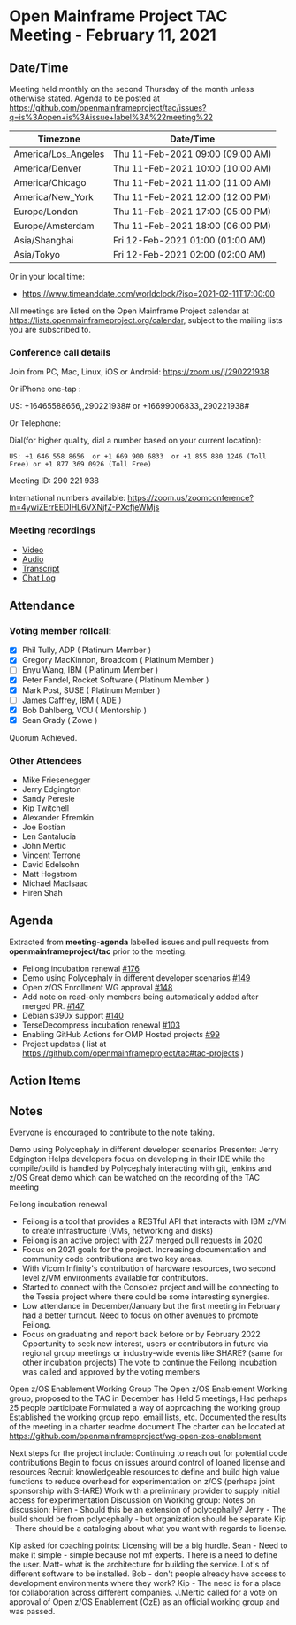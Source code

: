 # Open Mainframe Project TAC Meeting - February 11, 2021

## Date/Time

Meeting held monthly on the second Thursday of the month unless otherwise stated. Agenda to be posted at https://github.com/openmainframeproject/tac/issues?q=is%3Aopen+is%3Aissue+label%3A%22meeting%22

| Timezone | Date/Time |
|----------|-----------|
| America/Los_Angeles | Thu 11-Feb-2021 09:00 (09:00 AM) |
| America/Denver | Thu 11-Feb-2021 10:00 (10:00 AM) |
| America/Chicago | Thu 11-Feb-2021 11:00 (11:00 AM) |
| America/New_York | Thu 11-Feb-2021 12:00 (12:00 PM) |
| Europe/London | Thu 11-Feb-2021 17:00 (05:00 PM) |
| Europe/Amsterdam | Thu 11-Feb-2021 18:00 (06:00 PM) |
| Asia/Shanghai | Fri 12-Feb-2021 01:00 (01:00 AM) |
| Asia/Tokyo | Fri 12-Feb-2021 02:00 (02:00 AM) |

Or in your local time:
* https://www.timeanddate.com/worldclock/?iso=2021-02-11T17:00:00

All meetings are listed on the Open Mainframe Project calendar at https://lists.openmainframeproject.org/calendar, subject to the mailing lists you are subscribed to.

### Conference call details

Join from PC, Mac, Linux, iOS or Android: https://zoom.us/j/290221938

Or iPhone one-tap :

US: +16465588656,,290221938#  or +16699006833,,290221938#

Or Telephone:

Dial(for higher quality, dial a number based on your current location):

    US: +1 646 558 8656  or +1 669 900 6833  or +1 855 880 1246 (Toll Free) or +1 877 369 0926 (Toll Free)

Meeting ID: 290 221 938

International numbers available: https://zoom.us/zoomconference?m=4ywiZErrEEDIHL6VXNjfZ-PXcfjeWMjs

### Meeting recordings

* [Video](20210211-video.mp4)
* [Audio](20210211-audio.m4a)
* [Transcript](20210211-transcript.vtt)
* [Chat Log](20210211-chatlog.txt)

## Attendance

### Voting member rollcall:

- [X] Phil Tully, ADP ( Platinum Member )
- [X] Gregory MacKinnon, Broadcom ( Platinum Member )
- [ ] Enyu Wang, IBM ( Platinum Member )
- [X] Peter Fandel, Rocket Software ( Platinum Member )
- [X] Mark Post, SUSE ( Platinum Member )
- [ ] James Caffrey, IBM ( ADE )
- [X] Bob Dahlberg, VCU ( Mentorship )
- [X] Sean Grady ( Zowe )

Quorum Achieved.

### Other Attendees

- Mike Friesenegger
- Jerry Edgington
- Sandy Peresie
- Kip Twitchell
- Alexander Efremkin
- Joe Bostian
- Len Santalucia
- John Mertic
- Vincent Terrone
- David Edelsohn
- Matt Hogstrom
- Michael MacIsaac
- Hiren Shah

## Agenda

Extracted from **meeting-agenda** labelled issues and pull requests from **openmainframeproject/tac** prior to the meeting.

* Feilong incubation renewal [#176](https://github.com/openmainframeproject/tac/issues/176)
* Demo using Polycephaly in different developer scenarios [#149](https://github.com/openmainframeproject/tac/issues/149)
* Open z/OS Enrollment WG approval [#148](https://github.com/openmainframeproject/tac/issues/148)
* Add note on read-only members being automatically added after merged PR. [#147](https://github.com/openmainframeproject/tac/pull/147)
* Debian s390x support [#140](https://github.com/openmainframeproject/tac/issues/140)
* TerseDecompress incubation renewal [#103](https://github.com/openmainframeproject/tac/issues/103)
* Enabling GitHub Actions for OMP Hosted projects [#99](https://github.com/openmainframeproject/tac/issues/99)
* Project updates ( list at https://github.com/openmainframeproject/tac#tac-projects )

## Action Items


## Notes

Everyone is encouraged to contribute to the note taking.

Demo using Polycephaly in different developer scenarios
Presenter: Jerry Edgington
	Helps developers focus on developing in their IDE while the compile/build is handled by Polycephaly interacting with git, jenkins and z/OS
	Great demo which can be watched on the recording of the TAC meeting

Feilong incubation renewal
- Feilong is a tool that provides a RESTful API that interacts with IBM z/VM to create infrastructure (VMs, networking and disks)
- Feilong is an active project with 227 merged pull requests in 2020
- Focus on 2021 goals for the project. Increasing documentation and community code contributions are two key areas.
- With Vicom Infinity's contribution of hardware resources, two second level z/VM environments available for contributors.
- Started to connect with the Consolez project and will be connecting to the Tessia project where there could be some interesting synergies.
- Low attendance in December/January but the first meeting in February had a better turnout.  Need to focus on other avenues to promote Feilong.
- Focus on graduating and report back before or by February 2022
Opportunity to seek new interest, users or contributors in future via regional group meetings or industry-wide events like SHARE? (same for other incubation projects)
The vote to continue the Feilong incubation was called and approved by the voting members

Open z/OS Enablement Working Group
The Open z/OS Enablement Working group, proposed to the TAC in December has
Held 5 meetings,
Had perhaps 25 people participate
Formulated a way of approaching the working group
Established the working group repo, email lists, etc.
Documented the results of the meeting in a charter readme document
The charter can be located at https://github.com/openmainframeproject/wg-open-zos-enablement

Next steps for the project include:
Continuing to reach out for potential code contributions
Begin to focus on issues around control of loaned license and resources
Recruit knowledgeable resources to define and build high value functions to reduce overhead for experimentation on z/OS (perhaps joint sponsorship with SHARE)
Work with a preliminary provider to supply initial access for experimentation
Discussion on Working group:
Notes on discussion:
Hiren - Should this be an extension of polycephally?
Jerry - The build should be from polycephally - but organization should be separate
Kip - There should be a cataloging about what you want with regards to license.

Kip asked for coaching points: Licensing will be a big hurdle.
Sean - Need to make it simple - simple because not mf experts. There is a need to define the user.
Matt- what is the architecture for building the service.
Lot's of different software to be installed.
Bob - don't people already have access to development environments where they work? 
Kip - The need is for a place for collaboration across different companies. 
J.Mertic called for a vote on approval of Open z/OS Enablement (OzE) as an official
working group and was passed. 
